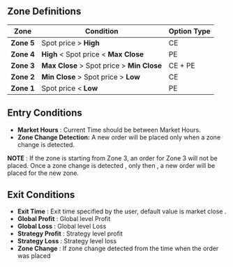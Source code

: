 ## Zone Definitions

| **Zone**   | **Condition**                              | **Option Type** |
| ---------- | ------------------------------------------ | --------------- |
| **Zone 5** | Spot price > **High**                      | CE              |
| **Zone 4** | **High** < Spot price < **Max Close**      | PE              |
| **Zone 3** | **Max Close** > Spot price > **Min Close** | CE + PE         |
| **Zone 2** | **Min Close** > Spot price > **Low**       | CE              |
| **Zone 1** | Spot price < **Low**                       | PE              |

## Entry Conditions

- **Market Hours** : Current Time should be between Market Hours.
- **Zone Change Detection:** A new order will be placed only when a zone change is detected.

**NOTE** : If the zone is starting from Zone 3, an order for Zone 3 will not be placed. Once a zone change is detected , only then ,  a new order will be placed for the new zone.

## Exit Conditions

- **Exit Time** : Exit time specified by the user, default value is market close .
- **Global Profit** : Global level Profit
- **Global Loss** : Global level Loss
- **Strategy Profit** : Strategy level profit
- **Strategy Loss** : Strategy level loss
- **Zone Change** : If zone change detected from the time when the order was placed 
